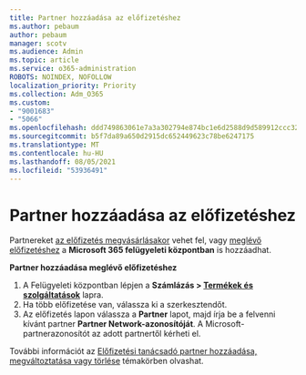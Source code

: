 ```yaml
---
title: Partner hozzáadása az előfizetéshez
ms.author: pebaum
author: pebaum
manager: scotv
ms.audience: Admin
ms.topic: article
ms.service: o365-administration
ROBOTS: NOINDEX, NOFOLLOW
localization_priority: Priority
ms.collection: Adm_O365
ms.custom:
- "9001683"
- "5066"
ms.openlocfilehash: ddd749863061e7a3a302794e874bc1e6d2588d9d589912ccc32eb37cd953d406
ms.sourcegitcommit: b5f7da89a650d2915dc652449623c78be6247175
ms.translationtype: MT
ms.contentlocale: hu-HU
ms.lasthandoff: 08/05/2021
ms.locfileid: "53936491"
---
```

# <a name="add-a-partner-to-your-subscription"></a>Partner hozzáadása az előfizetéshez

Partnereket [az előfizetés megvásárlásakor](https://docs.microsoft.com/microsoft-365/admin/misc/add-partner?view=o365-worldwide#add-a-partner-at-the-time-of-purchase) vehet fel, vagy [meglévő előfizetéshez](https://docs.microsoft.com/microsoft-365/admin/misc/add-partner?view=o365-worldwide#add-a-partner-to-an-existing-subscription) a **Microsoft 365 felügyeleti központban** is hozzáadhat.

**Partner hozzáadása meglévő előfizetéshez**

1. A Felügyeleti központban lépjen a **Számlázás > [Termékek és szolgáltatások](https://go.microsoft.com/fwlink/p/?linkid=842054)** lapra. 
2. Ha több előfizetése van, válassza ki a szerkesztendőt. 
3. Az előfizetés lapon válassza a **Partner** lapot, majd írja be a felvenni kívánt partner **Partner Network-azonosítóját**. A Microsoft-partnerazonosítót az adott partnertől kérheti el. 

További információt az [Előfizetési tanácsadó partner hozzáadása, megváltoztatása vagy törlése](https://docs.microsoft.com/microsoft-365/admin/misc/add-partner) témakörben olvashat. 
